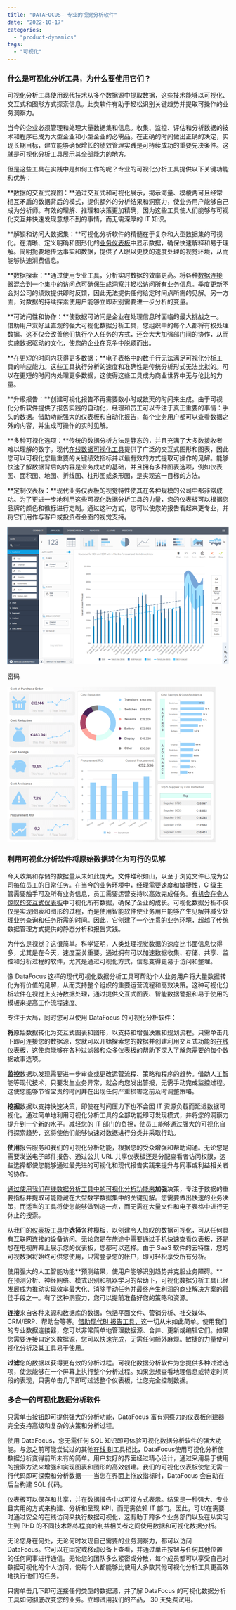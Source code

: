 ```yaml
---
title: "DATAFOCUS– 专业的视觉分析软件"
date: "2022-10-17"
categories: 
  - "product-dynamics"
tags: 
  - "可视化"
---
```


### 什么是可视化分析工具，为什么要使用它们？

可视化分析工具使用现代技术从多个数据源中提取数据，这些技术能够以可视化、交互式和图形方式探索信息。此类软件有助于轻松识别关键趋势并提取可操作的业务洞察力。

当今的企业必须管理和处理大量数据集和信息。收集、监控、评估和分析数据的技术和程序已成为大型企业和小型企业的必需品。在正确的时间做出正确的决定，实现长期目标，建立能够确保增长的绩效管理实践是可持续成功的重要先决条件。这就是可视化分析工具展示其全部能力的地方。

但是这些工具在实践中是如何工作的呢？专业的可视化分析工具提供以下关键功能和优势：

**数据的交互式视图：**通过交互式和可视化展示，揭示海量、模棱两可且经常相互矛盾的数据背后的模式，提供额外的分析结果和洞察力，使业务用户能够自己成为分析师。有效的理解、推理和决策更加精确，因为这些工具使人们能够与可视化交互并快速发现意想不到的事情，而无需深厚的 IT 知识。

**解锁和访问大数据集：**可视化分析软件的精髓在于复杂和大型数据集的可视化。在清晰、定义明确和图形化的[业务仪表板](https://www.datafocus.ai/infos/dashboard-examples-and-templates)中显示数据，确保快速解释和易于理解。简明扼要地传达事实和数据，提供了人眼以更快的速度处理的视觉环境，从而能够快速消费信息。

**数据探索：**通过使用专业工具，分析实时数据的效率更高。将各种[数据连接器](https://www.datafocus.ai/infos/data-connectors)混合到一个集中的访问点可确保生成洞察并轻松访问所有业务信息。季度更新不会对公司的绩效提供即时反馈，因此无法提供任何给定时间点所需的见解。另一方面，对数据的持续探索使用户能够立即识别需要进一步分析的变量。

**可访问性和协作：**使数据可访问是企业在处理信息时面临的最大挑战之一。借助用户友好且直观的强大可视化数据分析工具，您组织中的每个人都将有权处理数据。这不仅会改善他们执行个人任务的方式，还会大大加强部门间的协作，从而实施数据驱动的文化，使您的企业在竞争中脱颖而出。

**在更短的时间内获得更多数据：**电子表格中的数千行无法满足可视化分析工具的响应能力。这些工具执行分析的速度和准确性是传统分析形式无法比拟的。可以在更短的时间内处理更多数据，这使得这些工具成为商业世界中无与伦比的力量。

**升级报告：**创建可视化报告不再需要数小时或数天的时间来生成。由于可视化分析软件提供了报告实践的自动化，经理和员工可以专注于真正重要的事情：手头的数据。借助功能强大的仪表板和自动化报告，每个业务用户都可以查看数据之外的内容，并生成可操作的实时见解。

**多种可视化选项：**传统的数据分析方法是静态的，并且充满了大多数接收者难以理解的数字。现代[在线数据可视化工具](https://www.datafocus.ai/infos/data-visualization-tools)提供了广泛的交互式图形和图表，因此您可以可视化您最重要的关键绩效指标并以最有效的方式提取可操作的见解。能够快速了解​​数据背后的内容是业务成功的基础，并且拥有多种图表选项，例如仪表图、面积图、地图、折线图、柱形图或条形图，是实现这一目标的方法。

**定制仪表板：**现代业务仪表板的视觉特性使其在各种规模的公司中都非常成功。为了更进一步地利用这些可视化数据分析工具的力量，您的仪表板可以根据您品牌的颜色和徽标进行定制。通过这种方式，您可以使您的报告看起来更专业，并将它们用作与客户或投资者会面的视觉支持。

![](images/1665995507-1665994124-blob-png.png)

密码

![blob.png](images/1665994126-blob-png.png)

### 利用可视化分析软件将原始数据转化为可行的见解

今天收集和存储的数据量从未如此庞大。文件堆积如山，以至于浏览文件已成为公司每位员工的日常任务。在当今的业务环境中，经理需要速度和敏捷性，C 级主管需要触手可及所有业务信息，员工需要运营支持以高效完成任务。[有机会在令人惊叹的交互式仪表板](https://www.datafocus.ai/infos/interactive-dashboard-features)中可视化所有数据，确保了企业的成长。可视化数据分析不仅仅是实现图表和图形的过程，而是使用智能软件使业务用户能够产生见解并减少处理业务查询和任务所需的时间。因此，它创建了一个连贯的业务环境，超越了传统数据管理方式提供的静态分析和报告实践。

为什么是视觉？这很简单。科学证明，人类处理视觉数据的速度比书面信息快得多，尤其是在今天，速度至关重要。通过拥有可以加速数据收集、存储、共享、监控和分析过程的软件，尤其是通过可视化方式，信息变得更易于访问和整理。

像 DataFocus 这样的现代可视化数据分析工具可帮助个人业务用户将大量数据转化为有价值的见解，从而支持整个组织的重要运营流程和高效决策。这种可视化分析软件在视觉上支持数据处理，通过提供交互式图表、智能数据警报和易于使用的模板来提高工作流程速度。

专注于大局，同时您可以使用 DataFocus 的可视化分析软件：

**将**原始数据转化为交互式图表和图形，以支持和增强决策和规划流程。只需单击几下即可连接您的数据源，您就可以开始探索您的数据并创建利用交互式功能的[在线仪表板](https://www.datafocus.ai/infos/online-dashboard)，这使您能够在各种过滤器和众多仪表板的帮助下深入了解您需要的每个数据故事选项。

**监控**数据以发现需要进一步审查或更改运营流程、策略和程序的趋势。借助人工智能等现代技术，只要发生业务异常，就会向您发出警报，无需手动完成监控过程。这使您能够节省宝贵的时间并在出现任何严重损害之前及时调整策略。

**挖掘**数据以支持快速决策，即使在时间压力下也不会因 IT 资源负载而延迟数据可视化。通过简单地利用可视化分析工具的全部功能即可发现模式，并将您的洞察力提升到一个新的水平。减轻您的 IT 部门的负担，使员工能够通过强大的可视化自行探索趋势，这将使他们能够快速对数据进行分类并采取行动。

**使用**报告服务和我们的可视化分析功能，根据您的受众增强和帮助沟通。无论您是需要发送电子邮件报告、通过公共 URL 共享仪表板还是分配查看者访问权限，这些选择都使您能够通过最先进的可视化和现代报告实践来提升与同事或利益相关者的协作。

[通过使用我们在线数据分析工具中的可视化分析功能来](https://www.datafocus.ai/infos/data-analysis-tools)**加强**决策，专注于数据的重要指标并提取可能隐藏在大型数字数据集中的关键见解。您需要做出快速的业务决策，而适当的工具将使您能够做到这一点，而无需在大量文件和电子表格中进行无休止的搜索。

从我们的[仪表板工具中](https://www.datafocus.ai/infos/online-dashboard)**选择**各种模板，以创建令人惊叹的数据可视化，可从任何具有互联网连接的设备访问。无论您是在旅途中需要通过手机快速查看仪表板，还是想在电视屏幕上展示您的仪表板，您都可以选择。由于 SaaS 软件的云特性，您的可视数据将始终可供您使用，只需登录您的帐户，即可轻松享受所有分析。

使用强大的人工智能功能**预测结果，使用户能够识别趋势并克服业务障碍。**在预测分析、神经网络、模式识别和机器学习的帮助下，可视化数据分析工具已经发展成为推动实现效率最大化、消除手动任务并最终产生利润的商业解决方案的最佳手段之一。有了这种洞察力，您可以提前准备好您的策略和资源。

**连接**来自各种来源和数据库的数据，包括平面文件、营销分析、社交媒体、CRM/ERP、帮助台等等。[借助现代BI 报告工具，](https://www.datafocus.ai/infos/bi-reporting)这一切从未如此简单。使用我们的专业数据连接器，您可以非常简单地管理数据源、合并、更新或编辑它们。如果您需要连接自定义数据源，您可以快速完成，无需任何额外麻烦。敏捷的力量使可视化分析及其工具易于使用。

**过滤**您的数据以获得更有效的分析过程。可视化数据分析软件为您提供多种过滤选项，使您能够在一个屏幕上执行整个分析过程。如果您想查看地理信息或特定时间段的表现，只需单击几下即可过滤整个仪表板，让您完全控制数据。

### 多合一的可视化数据分析软件

只需单击按钮即可提供强大的分析功能，DataFocus 富有洞察力的[仪表板创建](https://www.datafocus.ai/infos/dashboard-creator)器完全支持高级和复杂的决策和分析过程。

使用 DataFocus，您无需任何 SQL 知识即可体验可视化数据分析软件的强大功能。与您之前可能尝试过的其他[在线 BI](https://www.datafocus.ai/infos/online-bi-tools)工具相比，DataFocus使用可视化分析使数据分析变得前所未有的简单。用户友好的界面经过精心设计，通过采用易于使用的搜索方法来增强和实现图表和图形的高效创建。我们的可视化仪表板使您无需一行代码即可探索和分析数据——当您在界面上拖放指标时，DataFocus 会自动在后台构建 SQL 代码。

仪表板可以保存和共享，并在数据报告中以可视方式表示。结果是一种强大、专业且实用的方式来构建、分析和呈现 KPI，而无需依赖 IT 部门。因此，可以在需要时通过安全的在线访问来执行数据可视化，这有助于跨多个业务部门以及在从实习生到 PHD 的不同技术熟练程度的利益相关者之间使用数据和可视化数据分析。

无论您身在何处，无论何时发现自己需要的业务洞察力，都可以访问 DataFocus。它可以在固定或移动设备上查看，并通过单击按钮与任何其他位置的任何同事进行通信。无论您的团队多么紧密或分散，每个成员都可以享受自己对数据可视化的个人访问，使每个人都能够比使用大多数其他可视化分析工具更高效地执行他们的任务。

只需单击几下即可连接任何类型的数据源，并了解 DataFocus 的可视化数据分析工具如何彻底改变您的业务。立即试用我们的产品， 30 天免费试用。
